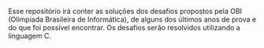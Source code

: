Esse repositório irá conter as soluções dos desafios propostos pela OBI (Olimpíada Brasileira de Informática), de alguns dos últimos anos de prova e do que foi possível encontrar. Os desafios serão resolvidos utilizando a linguagem C.
 
